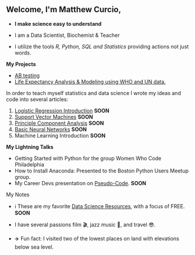 ## Welcome, I'm Matthew Curcio, 

- **I make science easy to understand** 

- I am a Data Scientist, Biochemist & Teacher

- I utilize the tools *R, Python, SQL and Statistics* providing actions not just words.

**My Projects**

- [AB testing](https://github.com/mcc-us/AB_Testing)
- [Life Expectancy Analysis & Modeling using WHO and UN data.](https://github.com/mcc-us/Life_Expectancy_Analysis_Modeling)

In order to teach myself statistics and data science I wrote my ideas and code into several articles:

1. [Logistic Regression Introduction]() **SOON**
1. [Support Vector Machines]() **SOON**
1. [Principle Component Analysis]() **SOON**
1. [Basic Neural Networks]() **SOON**
1. Machine Learning Introduction **SOON**


**My Lightning Talks**

- Getting Started with Python for the group Women Who Code Philadelphia
- How to Install Anaconda: Presented to the Boston Python Users Meetup group.
- My Career Devs presentation on [Pseudo-Code](). **SOON**


My Notes 

- :information_source: These are my favorite [Data Science Resources](), with a focus of FREE. **SOON**

- I have several passions film :clapper:, jazz music :saxophone:, and travel :sunglasses:.

- :airplane: Fun fact: I visited two of the lowest places on land with elevations below sea level.
